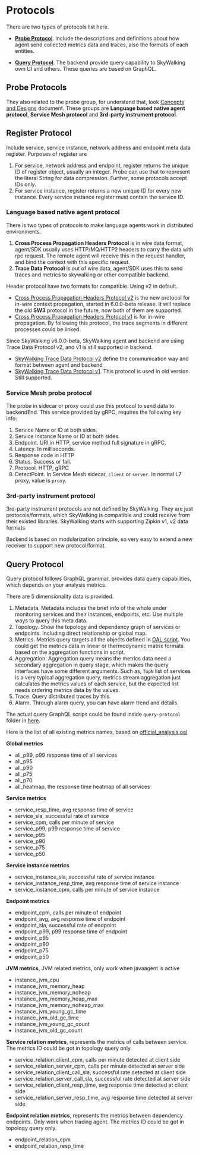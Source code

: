 # Protocols
There are two types of protocols list here. 

- [**Probe Protocol**](#probe-protocols). Include the descriptions and definitions about how agent send collected metrics data and traces, also the formats of each entities.

- [**Query Protocol**](#query-protocol). The backend provide query capability to SkyWalking own UI and others. These queries are based on GraphQL.


## Probe Protocols
They also related to the probe group, for understand that, look [Concepts and Designs](../concepts-and-designs/README.md) document.
These groups are **Language based native agent protocol**, **Service Mesh protocol** and **3rd-party instrument protocol**.

## Register Protocol
Include service, service instance, network address and endpoint meta data register.
Purposes of register are
1. For service, network address and endpoint, register returns the unique ID of register object, usually an integer. Probe
can use that to represent the literal String for data compression. Further, some protocols accept IDs only.
1. For service instance, register returns a new unique ID for every new instance. Every service instance register must contain the 
service ID.
 


### Language based native agent protocol
There is two types of protocols to make language agents work in distributed environments.
1. **Cross Process Propagation Headers Protocol** is in wire data format, agent/SDK usually uses HTTP/MQ/HTTP2 headers
to carry the data with rpc request. The remote agent will receive this in the request handler, and bind the context 
with this specific request.
1. **Trace Data Protocol** is out of wire data, agent/SDK uses this to send traces and metrics to skywalking or other
compatible backend. 

Header protocol have two formats for compatible. Using v2 in default.
* [Cross Process Propagation Headers Protocol v2](Skywalking-Cross-Process-Propagation-Headers-Protocol-v2.md) is the new protocol for 
in-wire context propagation, started in 6.0.0-beta release. It will replace the old **SW3** protocol in the future, now both of them are supported.
* [Cross Process Propagation Headers Protocol v1](Skywalking-Cross-Process-Propagation-Headers-Protocol-v1.md) is for in-wire propagation.
By following this protocol, the trace segments in different processes could be linked.

Since SkyWalking v6.0.0-beta, SkyWalking agent and backend are using Trace Data Protocol v2, and v1 is still supported in backend.
* [SkyWalking Trace Data Protocol v2](Trace-Data-Protocol-v2.md) define the communication way and format between agent and backend
* [SkyWalking Trace Data Protocol v1](Trace-Data-Protocol-v1.md). This protocol is used in old version. Still supported.


### Service Mesh probe protocol
The probe in sidecar or proxy could use this protocol to send data to backendEnd. This service provided by gRPC, requires 
the following key info:

1. Service Name or ID at both sides.
1. Service Instance Name or ID at both sides.
1. Endpoint. URI in HTTP, service method full signature in gRPC.
1. Latency. In milliseconds.
1. Response code in HTTP
1. Status. Success or fail.
1. Protocol. HTTP, gRPC
1. DetectPoint. In Service Mesh sidecar, `client` or `server`. In normal L7 proxy, value is `proxy`.


### 3rd-party instrument protocol
3rd-party instrument protocols are not defined by SkyWalking. They are just protocols/formats, which SkyWalking is compatible and
could receive from their existed libraries. SkyWalking starts with supporting Zipkin v1, v2 data formats.

Backend is based on modularization principle, so very easy to extend a new receiver to support new protocol/format.

## Query Protocol
Query protocol follows GraphQL grammar, provides data query capabilities, which depends on your analysis metrics.

There are 5 dimensionality data is provided.
1. Metadata. Metadata includes the brief info of the whole under monitoring services and their instances, endpoints, etc.
Use multiple ways to query this meta data.
1. Topology. Show the topology and dependency graph of services or endpoints. Including direct relationship or global map.
1. Metrics. Metrics query targets all the objects defined in [OAL script](../concepts-and-designs/oal.md). You could get the 
metrics data in linear or thermodynamic matrix formats based on the aggregation functions in script. 
1. Aggregation. Aggregation query means the metrics data need a secondary aggregation in query stage, which makes the query 
interfaces have some different arguments. Such as, `TopN` list of services is a very typical aggregation query, 
metrics stream aggregation just calculates the metrics values of each service, but the expected list needs ordering metrics data
by the values.
1. Trace. Query distributed traces by this.
1. Alarm. Through alarm query, you can have alarm trend and details.

The actual query GraphQL scrips could be found inside `query-protocol` folder in [here](../../../oap-server/server-query-plugin/query-graphql-plugin/src/main/resources).

Here is the list of all existing metrics names, based on [official_analysis.oal](../../../oap-server/server-bootstrap/src/main/resources/official_analysis.oal)

**Global metrics**
- all_p99, p99 response time of all services
- all_p95
- all_p90
- all_p75
- all_p70
- all_heatmap, the response time heatmap of all services 

**Service metrics**
- service_resp_time, avg response time of service
- service_sla, successful rate of service
- service_cpm, calls per minute of service
- service_p99, p99 response time of service
- service_p95
- service_p90
- service_p75
- service_p50

**Service instance metrics**
- service_instance_sla, successful rate of service instance
- service_instance_resp_time, avg response time of service instance
- service_instance_cpm, calls per minute of service instance

**Endpoint metrics**
- endpoint_cpm, calls per minute of endpoint
- endpoint_avg, avg response time of endpoint
- endpoint_sla, successful rate of endpoint
- endpoint_p99, p99 response time of endpoint
- endpoint_p95
- endpoint_p90
- endpoint_p75
- endpoint_p50

**JVM metrics**, JVM related metrics, only work when javaagent is active
- instance_jvm_cpu
- instance_jvm_memory_heap
- instance_jvm_memory_noheap
- instance_jvm_memory_heap_max
- instance_jvm_memory_noheap_max
- instance_jvm_young_gc_time
- instance_jvm_old_gc_time
- instance_jvm_young_gc_count
- instance_jvm_old_gc_count

**Service relation metrics**, represents the metrics of calls between service. 
The metrics ID could be
got in topology query only.
- service_relation_client_cpm, calls per minute detected at client side
- service_relation_server_cpm, calls per minute detected at server side
- service_relation_client_call_sla, successful rate detected at client side
- service_relation_server_call_sla, successful rate detected at server side
- service_relation_client_resp_time, avg response time detected at client side
- service_relation_server_resp_time, avg response time detected at server side

**Endpoint relation metrics**, represents the metrics between dependency endpoints. Only work when tracing agent.
The metrics ID could be got in topology query only.
- endpoint_relation_cpm
- endpoint_relation_resp_time
